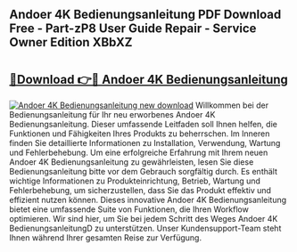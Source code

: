 ## Andoer 4K Bedienungsanleitung PDF Download Free - Part-zP8 User Guide Repair - Service Owner Edition XBbXZ

# <h2><a href="http://df0r5k.blite.top/?on=Andoer+4K+Bedienungsanleitung">🔗Download 👉🔴 Andoer 4K Bedienungsanleitung</a></h2>

[![Andoer 4K Bedienungsanleitung new download](https://i.imgur.com/lujVjoI.png)](http://df0r5k.blite.top/?on=Andoer+4K+Bedienungsanleitung)
Willkommen bei der Bedienungsanleitung für Ihr neu erworbenes Andoer 4K Bedienungsanleitung. Dieser umfassende Leitfaden soll Ihnen helfen, die Funktionen und Fähigkeiten Ihres Produkts zu beherrschen. Im Inneren finden Sie detaillierte Informationen zu Installation, Verwendung, Wartung und Fehlerbehebung. Um eine erfolgreiche Erfahrung mit Ihrem neuen Andoer 4K Bedienungsanleitung zu gewährleisten, lesen Sie diese Bedienungsanleitung bitte vor dem Gebrauch sorgfältig durch. Es enthält wichtige Informationen zu Produkteinrichtung, Betrieb, Wartung und Fehlerbehebung, um sicherzustellen, dass Sie das Produkt effektiv und effizient nutzen können. Dieses innovative Andoer 4K Bedienungsanleitung bietet eine umfassende Suite von Funktionen, die Ihren Workflow optimieren. Wir sind hier, um Sie bei jedem Schritt des Weges Andoer 4K BedienungsanleitungD zu unterstützen. Unser Kundensupport-Team steht Ihnen während Ihrer gesamten Reise zur Verfügung.
